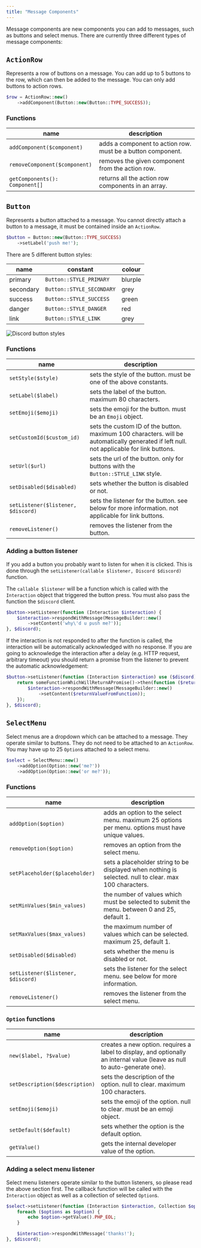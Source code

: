```yaml
---
title: "Message Components"
---
```


Message components are new components you can add to messages, such as buttons and select menus.
There are currently three different types of message components:

## `ActionRow`

Represents a row of buttons on a message.
You can add up to 5 buttons to the row, which can then be added to the message.
You can only add buttons to action rows.

```php
$row = ActionRow::new()
    ->addComponent(Button::new(Button::TYPE_SUCCESS));
```

### Functions

| name                           | description                                                 |
| ------------------------------ | ----------------------------------------------------------- |
| `addComponent($component)`     | adds a component to action row. must be a button component. |
| `removeComponent($component)`  | removes the given component from the action row.            |
| `getComponents(): Component[]` | returns all the action row components in an array.          |

## `Button`

Represents a button attached to a message.
You cannot directly attach a button to a message, it must be contained inside an `ActionRow`.

```php
$button = Button::new(Button::TYPE_SUCCESS)
    ->setLabel('push me!');
```

There are 5 different button styles:

| name      | constant                  | colour  |
| --------- | ------------------------- | ------- |
| primary   | `Button::STYLE_PRIMARY`   | blurple |
| secondary | `Button::STYLE_SECONDARY` | grey    |
| success   | `Button::STYLE_SUCCESS`   | green   |
| danger    | `Button::STYLE_DANGER`    | red     |
| link      | `Button::STYLE_LINK`      | grey    |

![Discord button styles](https://discord.com/assets/7bb017ce52cfd6575e21c058feb3883b.png)

### Functions

| name                               | description                                                                                                                              |
| ---------------------------------- | ---------------------------------------------------------------------------------------------------------------------------------------- |
| `setStyle($style)`                 | sets the style of the button. must be one of the above constants.                                                                        |
| `setLabel($label)`                 | sets the label of the button. maximum 80 characters.                                                                                     |
| `setEmoji($emoji)`                 | sets the emoji for the button. must be an `Emoji` object.                                                                                |
| `setCustomId($custom_id)`          | sets the custom ID of the button. maximum 100 characters. will be automatically generated if left null. not applicable for link buttons. |
| `setUrl($url)`                     | sets the url of the button. only for buttons with the `Button::STYLE_LINK` style.                                                        |
| `setDisabled($disabled)`           | sets whether the button is disabled or not.                                                                                              |
| `setListener($listener, $discord)` | sets the listener for the button. see below for more information. not applicable for link buttons.                                       |
| `removeListener()`                 | removes the listener from the button.                                                                                                    |


### Adding a button listener

If you add a button you probably want to listen for when it is clicked.
This is done through the `setListener(callable $listener, Discord $discord)` function.

The `callable $listener` will be a function which is called with the `Interaction` object that triggered the button press.
You must also pass the function the `$discord` client.

```php
$button->setListener(function (Interaction $interaction) {
    $interaction->respondWithMessage(MessageBuilder::new()
        ->setContent('why\'d u push me?'));
}, $discord);
```

If the interaction is not responded to after the function is called, the interaction will be automatically acknowledged with
no response. If you are going to acknowledge the interaction after a delay (e.g. HTTP request, arbitrary timeout) you should
return a promise from the listener to prevent the automatic acknowledgement:

```php
$button->setListener(function (Interaction $interaction) use ($discord) {
    return someFunctionWhichWillReturnAPromise()->then(function ($returnValueFromFunction) use ($interaction) {
        $interaction->respondWithMessage(MessageBuilder::new()
            ->setContent($returnValueFromFunction));
    });
}, $discord);
```

## `SelectMenu`

Select menus are a dropdown which can be attached to a message. They operate similar to buttons. They do not need to be attached
to an `ActionRow`. You may have up to 25 `Option`s attached to a select menu.

```php
$select = SelectMenu::new()
    ->addOption(Option::new('me?'))
    ->addOption(Option::new('or me?'));
```

### Functions

| name                               | description                                                                                            |
| ---------------------------------- | ------------------------------------------------------------------------------------------------------ |
| `addOption($option)`               | adds an option to the select menu. maximum 25 options per menu. options must have unique values.       |
| `removeOption($option)`            | removes an option from the select menu.                                                                |
| `setPlaceholder($placeholder)`     | sets a placeholder string to be displayed when nothing is selected. null to clear. max 100 characters. |
| `setMinValues($min_values)`        | the number of values which must be selected to submit the menu. between 0 and 25, default 1.           |
| `setMaxValues($max_values)`        | the maximum number of values which can be selected. maximum 25, default 1.                             |
| `setDisabled($disabled)`           | sets whether the menu is disabled or not.                                                              |
| `setListener($listener, $discord)` | sets the listener for the select menu. see below for more information.                                 |
| `removeListener()`                 | removes the listener from the select menu.                                                             |

### `Option` functions

| name                           | description                                                                                                               |
| ------------------------------ | ------------------------------------------------------------------------------------------------------------------------- |
| `new($label, ?$value)`         | creates a new option. requires a label to display, and optionally an internal value (leave as null to auto-generate one). |
| `setDescription($description)` | sets the description of the option. null to clear. maximum 100 characters.                                                |
| `setEmoji($emoji)`             | sets the emoji of the option. null to clear. must be an emoji object.                                                     |
| `setDefault($default)`         | sets whether the option is the default option.                                                                            |
| `getValue()`                   | gets the internal developer value of the option.                                                                          |

### Adding a select menu listener

Select menu listeners operate similar to the button listeners, so please read the above section first. The callback function will
be called with the `Interaction` object as well as a collection of selected `Option`s.

```php
$select->setListener(function (Interaction $interaction, Collection $options) {
    foreach ($options as $option) {
        echo $option->getValue().PHP_EOL;
    }

    $interaction->respondWithMessage('thanks!');
}, $discord);
```